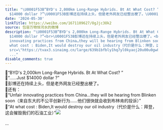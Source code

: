 ```yaml
---
title: "\U0001F53B“BYD's 2,000km Long-Range Hybrids. Bt At What Cost? ”\U0001F53B“……Just
  $14000 dollar ?”\U0001F53B彭博还在持续上头，但是老外网友已经整出梗了。\U0001F53B还有：..."
date: '2024-05-30'
linkTitle: https://weibo.com/1671109627/OgJjc3Ok2
source: 包容万物恒河水的微博
description: "\U0001F53B“BYD's 2,000km Long-Range Hybrids. Bt At What Cost? ”<br>\U0001F53B“……Just
  $14000 dollar ?”<br>\U0001F53B彭博还在持续上头，但是老外网友已经整出梗了。<br>\U0001F53B还有：<br>\U0001F53B“Unfair
  innovating practices from China…they will be hearing from Blinken soon（来自东大的不公平创新行为……他们很快就会收到布林肯的投诉）”<br>\U0001F53B“At
  what cost : Biden,It would destroy our oil industry（代价是什么：拜登，这会摧毁我们的石油工业）”<img style=\"\"
  src=\"https://tvax3.sinaimg.cn/large/639b1bfbly1hq7yl0kyaoj20u00u0gw8.jpg\" referrerpolicy=\"no-referrer\"><br><br>
  ..."
disable_comments: true
---
```

🔻“BYD's 2,000km Long-Range Hybrids. Bt At What Cost? ”<br>🔻“……Just $14000 dollar ?”<br>🔻彭博还在持续上头，但是老外网友已经整出梗了。<br>🔻还有：<br>🔻“Unfair innovating practices from China…they will be hearing from Blinken soon（来自东大的不公平创新行为……他们很快就会收到布林肯的投诉）”<br>🔻“At what cost : Biden,It would destroy our oil industry（代价是什么：拜登，这会摧毁我们的石油工业）”<img style="" src="https://tvax3.sinaimg.cn/large/639b1bfbly1hq7yl0kyaoj20u00u0gw8.jpg" referrerpolicy="no-referrer"><br><br> ...